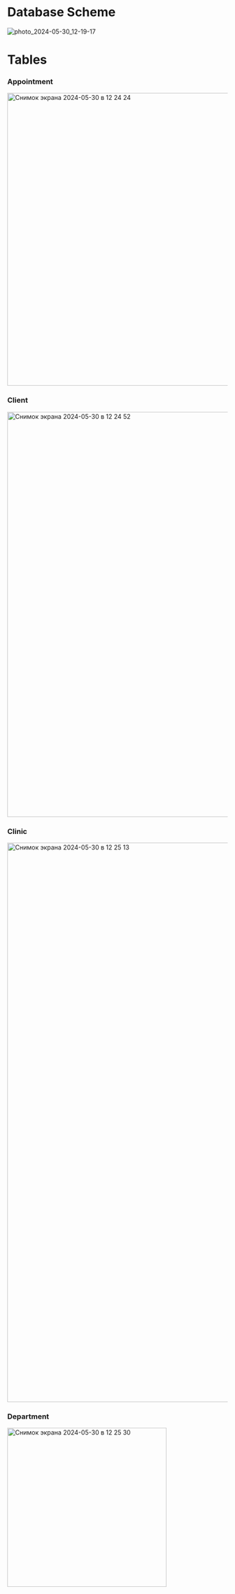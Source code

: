 # Database Scheme
![photo_2024-05-30_12-19-17](https://github.com/fpmi-tp2024/tpmp-gpd-lab10-hryakopluxi/assets/60287872/7872754c-755c-4a8a-b593-5b14cd3210da)

# Tables
### Appointment
<img width="670" alt="Снимок экрана 2024-05-30 в 12 24 24" src="https://github.com/fpmi-tp2024/tpmp-gpd-lab10-hryakopluxi/assets/60287872/b3fe7d65-a43e-4220-933a-00f2f81b9efd">

### Client
<img width="927" alt="Снимок экрана 2024-05-30 в 12 24 52" src="https://github.com/fpmi-tp2024/tpmp-gpd-lab10-hryakopluxi/assets/60287872/20ea2e16-449b-4591-a7d6-7e4816028148">

### Clinic
<img width="1280" alt="Снимок экрана 2024-05-30 в 12 25 13" src="https://github.com/fpmi-tp2024/tpmp-gpd-lab10-hryakopluxi/assets/60287872/239947f9-9d99-44b0-a89d-da4d8cf16b21">

### Department
<img width="364" alt="Снимок экрана 2024-05-30 в 12 25 30" src="https://github.com/fpmi-tp2024/tpmp-gpd-lab10-hryakopluxi/assets/60287872/d6635eea-f775-4b49-bf47-b1df2ff879c3">
